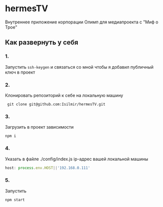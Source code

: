 # hermesTV
Внутреннее приложение корпорации Олимп для медиапроекта с "Миф о Трое"
## Как развернуть у себя
### 1. 
Запустить ```ssh-keygen``` и связаться со мной чтобы я добавил публичный ключ в проект

### 2. 
Клонировать репозиторий к себе на локальную машину 

``` git clone git@github.com:Isilmir/hermesTV.git```

### 3. 
Загрузить в проект зависимости

```npm i```

### 4.
Указать в файле ./config/index.js ip-адрес вашей локальной машины
```js
host: process.env.HOST||'192.168.0.111'
```

### 5. 
Запустить
```
npm start
```
